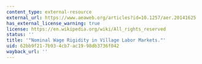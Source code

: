 ```yaml
---
content_type: external-resource
external_url: https://www.aeaweb.org/articles?id=10.1257/aer.20141625
has_external_license_warning: true
license: https://en.wikipedia.org/wiki/All_rights_reserved
status: ''
title: '"Nominal Wage Rigidity in Village Labor Markets."'
uid: 62bb9f21-7b93-4cb7-ac19-98db3736f042
wayback_url: ''
---
```

